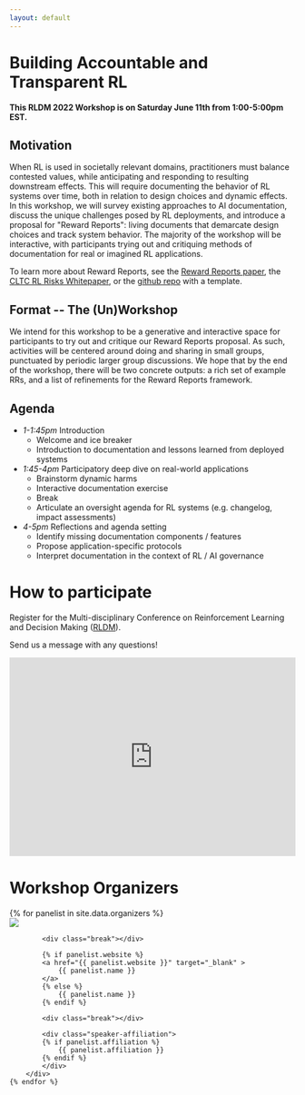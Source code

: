 ```yaml
---
layout: default
---
```


#  Building Accountable and Transparent RL

**This RLDM 2022  Workshop is on Saturday June 11th from 1:00-5:00pm EST.**

## Motivation

When RL is used in societally relevant domains, practitioners must balance contested values, while anticipating and responding to resulting downstream effects. 
This will require documenting the behavior of RL systems over time, both in relation to design choices and dynamic effects. 
In this workshop, we will survey existing approaches to AI documentation, discuss the unique challenges posed by RL deployments, and introduce a proposal for "Reward Reports": living documents that demarcate design choices and track system behavior. 
The majority of the workshop will be interactive, with participants trying out and critiquing methods of documentation for real or imagined RL applications.

To learn more about Reward Reports, see the [Reward Reports paper](https://arxiv.org/abs/2204.10817), the [CLTC RL Risks Whitepaper](http://arxiv.org/abs/2202.05716), or the [github repo](https://github.com/RewardReports/reward-reports) with a template.

## Format -- The (Un)Workshop

We intend for this workshop to be a generative and interactive space for participants to try out and critique our Reward Reports proposal. As such, activities will be centered around doing and sharing in small groups, punctuated by periodic larger group discussions. We hope that by the end of the workshop, there will be two concrete outputs: a rich set of example RRs, and a list of refinements for the Reward Reports framework.

## Agenda

- *1-1:45pm* Introduction
    - Welcome and ice breaker
    - Introduction to documentation and lessons learned from deployed systems
- *1:45-4pm* Participatory deep dive on real-world applications
    - Brainstorm dynamic harms
    - Interactive documentation exercise
    - Break
    - Articulate an oversight agenda for RL systems (e.g. changelog, impact assessments)
- *4-5pm* Reflections and agenda setting
    - Identify missing documentation components / features
    - Propose application-specific protocols
    - Interpret documentation in the context of RL / AI governance

# How to participate

Register for the Multi-disciplinary Conference on Reinforcement Learning and Decision Making ([RLDM](https://rldm.org/)).
<!-- Contact the organizors  -->

Send us a message with any questions!

<iframe src="https://docs.google.com/forms/d/e/1FAIpQLSdtARZRCD80KADgF9uADxlxgZ-e5ub4es7ETM4iHXcSAJQUpg/viewform?embedded=true" width="100%" height="350" frameborder="0" marginheight="0" marginwidth="0">Loading…</iframe>


# Workshop Organizers

<div class="row justify-content-center">
    {% for panelist in site.data.organizers %}
        <div class="text-center speaker">
            <img src="{{ panelist.image }}" class="speaker-img" />

            <div class="break"></div>

            {% if panelist.website %}
            <a href="{{ panelist.website }}" target="_blank" >
                {{ panelist.name }}
            </a>
            {% else %}
                {{ panelist.name }}
            {% endif %}

            <div class="break"></div>

            <div class="speaker-affiliation">
            {% if panelist.affiliation %}
                {{ panelist.affiliation }}
            {% endif %}
            </div>
        </div>
    {% endfor %}
</div>

